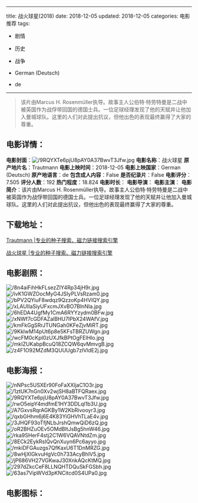 
---
title: 战火球星(2018)
date: 2018-12-05
updated: 2018-12-05
categories: 电影推荐
tags:
- 剧情
- 历史
- 战争

- German (Deutsch)
- de
---


> 该片由Marcus H. Rosenmüller执导。故事主人公伯特·特劳特曼是二战中被英国作为战俘带回国的德国士兵。一位足球经理发现了他的天赋并让他加入曼城球队。这里的人们对此提出抗议，但他出色的表现最终赢得了大家的尊重。

## **电影详情**：

**电影封面**：<img src="https://image.tmdb.org/t/p/w200/9RQYXTe6pjU8pAY0A37BwvT3Jfw.jpg" alt="/9RQYXTe6pjU8pAY0A37BwvT3Jfw.jpg" title="/9RQYXTe6pjU8pAY0A37BwvT3Jfw.jpg">
**电影名称**：战火球星
**原产地片名**：Trautmann
**电影上映时间**：2018-12-05
**电影上映国家**：German (Deutsch)
**原产地语言**：de
**包含成人内容**：False
**是否纪录片**：False
**电影评分**：7.505
**评分人数**：192
**热门程度**：18.824
**电影时长**：
**电影导演**：
**电影主演**：
**电影简介**：该片由Marcus H. Rosenmüller执导。故事主人公伯特·特劳特曼是二战中被英国作为战俘带回国的德国士兵。一位足球经理发现了他的天赋并让他加入曼城球队。这里的人们对此提出抗议，但他出色的表现最终赢得了大家的尊重。

## **下载地址**：
[Trautmann |专业的种子搜索、磁力链接搜索引擎](https://movie.amd794.com:2083/?search=Trautmann&ordering=&mode=match_phrase&page_size=10&page=1)

[战火球星 |专业的种子搜索、磁力链接搜索引擎](https://movie.amd794.com:2083/?search=%E6%88%98%E7%81%AB%E7%90%83%E6%98%9F&ordering=&mode=match_phrase&page_size=10&page=1)
 

## **电影剧照**：
<img src="https://image.tmdb.org/t/p/original/8n4aiFihHkFLsezZIY4Rp34jH9r.jpg" alt="/8n4aiFihHkFLsezZIY4Rp34jH9r.jpg" title="/8n4aiFihHkFLsezZIY4Rp34jH9r.jpg"><img src="https://image.tmdb.org/t/p/original/ivK1GWZOocMyG4JSIyPLVsRzam0.jpg" alt="/ivK1GWZOocMyG4JSIyPLVsRzam0.jpg" title="/ivK1GWZOocMyG4JSIyPLVsRzam0.jpg"><img src="https://image.tmdb.org/t/p/original/bPV2QYiuF8wdqz9QzzoKp4HVIQY.jpg" alt="/bPV2QYiuF8wdqz9QzzoKp4HVIQY.jpg" title="/bPV2QYiuF8wdqz9QzzoKp4HVIQY.jpg"><img src="https://image.tmdb.org/t/p/original/xLAUIIaSiyUFxcmJXvBO7BlnNIa.jpg" alt="/xLAUIIaSiyUFxcmJXvBO7BlnNIa.jpg" title="/xLAUIIaSiyUFxcmJXvBO7BlnNIa.jpg"><img src="https://image.tmdb.org/t/p/original/6hEDA4UgfMy1CmA6RYYzydm0BFw.jpg" alt="/6hEDA4UgfMy1CmA6RYYzydm0BFw.jpg" title="/6hEDA4UgfMy1CmA6RYYzydm0BFw.jpg"><img src="https://image.tmdb.org/t/p/original/xNWf7cGDFAZalBHU7IPbX24WAfV.jpg" alt="/xNWf7cGDFAZalBHU7IPbX24WAfV.jpg" title="/xNWf7cGDFAZalBHU7IPbX24WAfV.jpg"><img src="https://image.tmdb.org/t/p/original/kmFkGgSRrJTUNGah0KFeZjvMiRT.jpg" alt="/kmFkGgSRrJTUNGah0KFeZjvMiRT.jpg" title="/kmFkGgSRrJTUNGah0KFeZjvMiRT.jpg"><img src="https://image.tmdb.org/t/p/original/9KklwM14pUt6p8e5KFsTBRZUWgn.jpg" alt="/9KklwM14pUt6p8e5KFsTBRZUWgn.jpg" title="/9KklwM14pUt6p8e5KFsTBRZUWgn.jpg"><img src="https://image.tmdb.org/t/p/original/wcFM0cKpI0zUXJfkBPtOgFElHlo.jpg" alt="/wcFM0cKpI0zUXJfkBPtOgFElHlo.jpg" title="/wcFM0cKpI0zUXJfkBPtOgFElHlo.jpg"><img src="https://image.tmdb.org/t/p/original/mkIZUKabpBcuQ18ZCQW6qvMmvgB.jpg" alt="/mkIZUKabpBcuQ18ZCQW6qvMmvgB.jpg" title="/mkIZUKabpBcuQ18ZCQW6qvMmvgB.jpg"><img src="https://image.tmdb.org/t/p/original/z4F1O92MZdM3QUUUgb7zlVldE2j.jpg" alt="/z4F1O92MZdM3QUUUgb7zlVldE2j.jpg" title="/z4F1O92MZdM3QUUUgb7zlVldE2j.jpg">

## **电影海报**：
<img src="https://image.tmdb.org/t/p/original/nNPsc5USXEr90FoFaXXljaC1O3r.jpg" alt="/nNPsc5USXEr90FoFaXXljaC1O3r.jpg" title="/nNPsc5USXEr90FoFaXXljaC1O3r.jpg"><img src="https://image.tmdb.org/t/p/original/1ztUK7nGn0Xv2wjSH8aBTFQRaex.jpg" alt="/1ztUK7nGn0Xv2wjSH8aBTFQRaex.jpg" title="/1ztUK7nGn0Xv2wjSH8aBTFQRaex.jpg"><img src="https://image.tmdb.org/t/p/original/9RQYXTe6pjU8pAY0A37BwvT3Jfw.jpg" alt="/9RQYXTe6pjU8pAY0A37BwvT3Jfw.jpg" title="/9RQYXTe6pjU8pAY0A37BwvT3Jfw.jpg"><img src="https://image.tmdb.org/t/p/original/rwO5eipY4mdfmE1HY3DDLqI1b3U.jpg" alt="/rwO5eipY4mdfmE1HY3DDLqI1b3U.jpg" title="/rwO5eipY4mdfmE1HY3DDLqI1b3U.jpg"><img src="https://image.tmdb.org/t/p/original/A7GxvsRqrAGKBy1W2KbRivooyr3.jpg" alt="/A7GxvsRqrAGKBy1W2KbRivooyr3.jpg" title="/A7GxvsRqrAGKBy1W2KbRivooyr3.jpg"><img src="https://image.tmdb.org/t/p/original/qxbGHhm6j6E4K83YiGHVhTLaE4v.jpg" alt="/qxbGHhm6j6E4K83YiGHVhTLaE4v.jpg" title="/qxbGHhm6j6E4K83YiGHVhTLaE4v.jpg"><img src="https://image.tmdb.org/t/p/original/3JHQF93oTfjNLbJrshQmwQiD6zQ.jpg" alt="/3JHQF93oTfjNLbJrshQmwQiD6zQ.jpg" title="/3JHQF93oTfjNLbJrshQmwQiD6zQ.jpg"><img src="https://image.tmdb.org/t/p/original/oR2BHZuOEv5OMdBltJsBg5hnW46.jpg" alt="/oR2BHZuOEv5OMdBltJsBg5hnW46.jpg" title="/oR2BHZuOEv5OMdBltJsBg5hnW46.jpg"><img src="https://image.tmdb.org/t/p/original/rka9SHerF4stj2C1W6VQAVNtdZm.jpg" alt="/rka9SHerF4stj2C1W6VQAVNtdZm.jpg" title="/rka9SHerF4stj2C1W6VQAVNtdZm.jpg"><img src="https://image.tmdb.org/t/p/original/8ECk2EykRslQvQnXuyn6Pc6ayyo.jpg" alt="/8ECk2EykRslQvQnXuyn6Pc6ayyo.jpg" title="/8ECk2EykRslQvQnXuyn6Pc6ayyo.jpg"><img src="https://image.tmdb.org/t/p/original/mkiDFGAuzgs7QfKaxU6T1DnMRZG.jpg" alt="/mkiDFGAuzgs7QfKaxU6T1DnMRZG.jpg" title="/mkiDFGAuzgs7QfKaxU6T1DnMRZG.jpg"><img src="https://image.tmdb.org/t/p/original/8wHjXlGkvuHgVc0h733AcyBhlV5.jpg" alt="/8wHjXlGkvuHgVc0h733AcyBhlV5.jpg" title="/8wHjXlGkvuHgVc0h733AcyBhlV5.jpg"><img src="https://image.tmdb.org/t/p/original/jP686VH27VGKwaJ30XnkAQcKtMQ.jpg" alt="/jP686VH27VGKwaJ30XnkAQcKtMQ.jpg" title="/jP686VH27VGKwaJ30XnkAQcKtMQ.jpg"><img src="https://image.tmdb.org/t/p/original/297dZkcCeF8LLNQHTDQuSkFGSbh.jpg" alt="/297dZkcCeF8LLNQHTDQuSkFGSbh.jpg" title="/297dZkcCeF8LLNQHTDQuSkFGSbh.jpg"><img src="https://image.tmdb.org/t/p/original/63as7VipWVd3pKNCitcd0S4UPa0.jpg" alt="/63as7VipWVd3pKNCitcd0S4UPa0.jpg" title="/63as7VipWVd3pKNCitcd0S4UPa0.jpg">

## **电影图标**：

